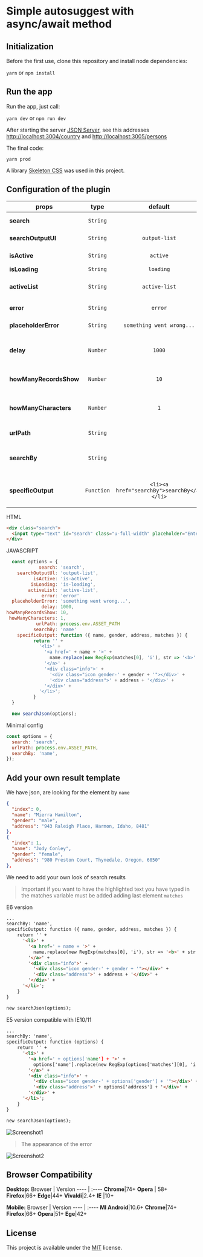 # Simple autosuggest with async/await method

## Initialization
Before the first use, clone this repository and install node dependencies:

```yarn``` or ```npm install```

## Run the app
Run the app, just call:

```yarn dev``` or ```npm run dev```

After starting the server [JSON Server](http://jsonplaceholder.typicode.com/), see this addresses [http://localhost:3004/country](http://localhost:3004/country) and [http://localhost:3005/persons](http://localhost:3005/persons)

The final code:

```yarn prod```

A library [Skeleton CSS](https://github.com/dhg/Skeleton) was used in this project.

## Configuration of the plugin

props | type | default | require | description
---- | :----: | :-------: | :--------: | -----------
**search** | `String` |   | ✔ | Search id our input
**searchOutputUl** | `String` | `output-list`  |  | Container with our list
**isActive** | `String` | `active` |  | Show/hide our result
**isLoading** | `String` | `loading`  |  | Spinner class
**activeList** | `String` | `active-list`  |  | Highlight li on mouse or keyup/keydown
**error** | `String` | `error`  |  | Adding class error
**placeholderError** | `String` | `something went wrong...`  |  | Adding plaseholder
**delay** | `Number` | `1000` |  | Delay without which the server would not survive ;)
**howManyRecordsShow** | `Number` | `10` |  | How many records will be shown
**howManyCharacters** | `Number` | `1` |  | The number of characters entered should start searching
**urlPath** | `String` |   | ✔ | Path to our Rest API
**searchBy** | `String` |   | ✔ | The name of the element after which we do a search
**specificOutput** | `Function` | `<li><a href="searchBy">searchBy</a></li>` |  | Function that creates the appearance of the result

HTML
```html
<div class="search">
  <input type="text" id="search" class="u-full-width" placeholder="Enter country...">
</div>
```
JAVASCRIPT
```javascript
  const options = {
            search: 'search',
    searchOutputUl: 'output-list',
          isActive: 'is-active',
         isLoading: 'is-loading',
        activeList: 'active-list',
             error: 'error'
  placeholderError: 'something went wrong...',
             delay: 1000,
howManyRecordsShow: 10,
 howManyCharacters: 1,
           urlPath: process.env.ASSET_PATH
          searchBy: 'name'
    specificOutput: function ({ name, gender, address, matches }) {
          return '' +
            '<li>' +
              '<a href=' + name + '>' +
                name.replace(new RegExp(matches[0], 'i'), str => '<b>' + str + '</b>') +
              '</a>' +
              '<div class="info">' +
                '<div class="icon gender-' + gender + '"></div>' +
                '<div class="address">' + address + '</div>' +
              '</div>' +
            '</li>';
          }
  }

  new searchJson(options);
```

Minimal config
```javascript
const options = {
  search: 'search',
  urlPath: process.env.ASSET_PATH,
  searchBy: 'name',
});
```

## Add your own result template

We have json, are looking for the element by ```name```
```json
{
  "index": 0,
  "name": "Mierra Hamilton",
  "gender": "male",
  "address": "943 Raleigh Place, Harmon, Idaho, 8481"
},
{
  "index": 1,
  "name": "Jody Conley",
  "gender": "female",
  "address": "980 Preston Court, Thynedale, Oregon, 6050"
},
```

We need to add your own look of search results
> Important if you want to have the highlighted text you have typed in the matches variable must be added adding last element ```matches```

E6 version
```html
...
searchBy: 'name',
specificOutput: function ({ name, gender, address, matches }) {
    return '' +
      '<li>' +
        '<a href=' + name + '>' +
          name.replace(new RegExp(matches[0], 'i'), str => '<b>' + str + '</b>') +
        '</a>' +
        '<div class="info">' +
          '<div class="icon gender-' + gender + '"></div>' +
          '<div class="address">' + address + '</div>' +
        '</div>' +
      '</li>';
    }
}

new searchJson(options);
```

E5 version compatible with IE10/11
```html
...
searchBy: 'name',
specificOutput: function (options) {
    return '' +
      '<li>' +
        '<a href=' + options['name'] + '>' +
          options['name'].replace(new RegExp(options['matches'][0], 'i'), function (str) { return '<b>' + str + '</b>' }) +
        '</a>' +
        '<div class="info">' +
          '<div class="icon gender-' + options['gender'] + '"></div>' +
          '<div class="address">' + options['address'] + '</div>' +
        '</div>' +
      '</li>';
    }
}

new searchJson(options);
```

![Screenshot1](https://github.com/tomik23/autosuggest/blob/master/static/your-template.png)

> The appearance of the error

![Screenshot2](https://github.com/tomik23/autosuggest/blob/master/static/error.png)

## Browser Compatibility

**Desktop:**
Browser | Version
---- | :----
**Chrome**|74+
**Opera** | 58+
**Firefox**|66+
**Edge**|44+
**Vivaldi**|2.4+
**IE** |10+

**Mobile:**
Browser | Version
---- | :----
**MI Android**|10.6+
**Chrome**|74+
**Firefox**|66+
**Opera**|51+
**Ege**|42+

## License
This project is available under the [MIT](https://opensource.org/licenses/mit-license.php) license.  